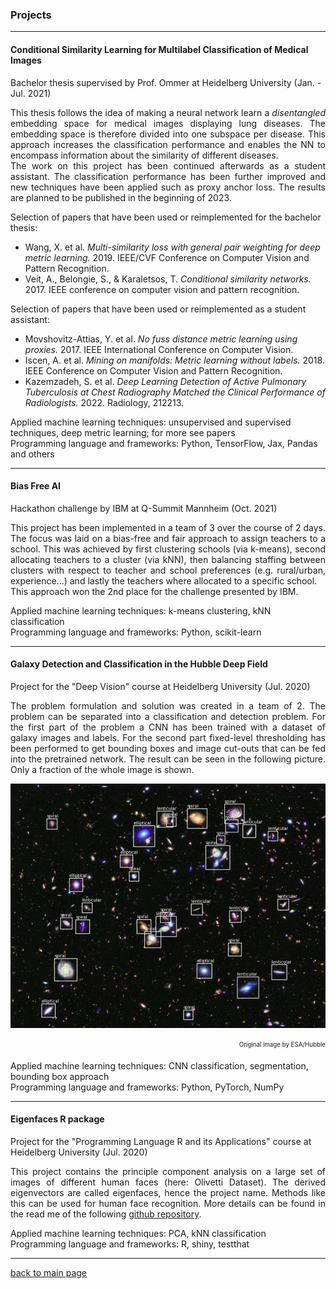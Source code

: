 ### Projects
***
#### Conditional Similarity Learning for Multilabel Classification of Medical Images
Bachelor thesis supervised by Prof. Ommer at Heidelberg University (Jan. - Jul. 2021)

<p style='text-align: justify;'>
This thesis follows the idea of making a neural network learn a <i>disentangled</i> embedding space for medical images 
displaying lung diseases. The embedding space is therefore divided into one subspace per disease. This approach increases
the classification performance and enables the NN to encompass information about the similarity of different diseases. <br>
The work on this project has been continued afterwards as a student assistant. The classification performance has been
further improved and new techniques have been applied such as proxy anchor loss. The results are planned to be 
published in the beginning of 2023.
</p>

Selection of papers that have been used or reimplemented for the bachelor thesis:
* Wang, X. et al. *Multi-similarity loss with general pair weighting for deep metric learning.* 2019.
IEEE/CVF Conference on Computer Vision and Pattern Recognition.
* Veit, A., Belongie, S., & Karaletsos, T. *Conditional similarity networks.* 2017.
IEEE conference on computer vision and pattern recognition.

Selection of papers that have been used or reimplemented as a student assistant:
* Movshovitz-Attias, Y. et al. *No fuss distance metric learning using proxies.* 2017.
IEEE International Conference on Computer Vision.
* Iscen, A. et al. *Mining on manifolds: Metric learning without labels.* 2018.
IEEE Conference on Computer Vision and Pattern Recognition.
* Kazemzadeh, S. et al. *Deep Learning Detection of Active Pulmonary Tuberculosis at Chest Radiography Matched the Clinical Performance of Radiologists.* 2022.
 Radiology, 212213.

Applied machine learning techniques: unsupervised and supervised techniques, deep metric learning; for more see papers \
Programming language and frameworks: Python, TensorFlow, Jax, Pandas and others

---

#### Bias Free AI
Hackathon challenge by IBM at Q-Summit Mannheim (Oct. 2021)

<p style='text-align: justify;'>
This project has been implemented in a team of 3 over the course of 2 days. The focus was laid on a bias-free and fair
approach to assign teachers to a school. This was achieved by first clustering schools (via k-means), second allocating
teachers to a cluster (via kNN), then balancing staffing between clusters with respect to teacher and school preferences
(e.g. rural/urban, experience...) and lastly the teachers where allocated to a specific school. <br>
This approach won the 2nd place for the challenge presented by IBM.
</p>

Applied machine learning techniques: k-means clustering, kNN classification \
Programming language and frameworks: Python, scikit-learn

---

#### Galaxy Detection and Classification in the Hubble Deep Field
Project for the "Deep Vision" course at Heidelberg University (Jul. 2020)

<p style='text-align: justify;'>
The problem formulation and solution was created in a team of 2. The problem can be separated into a classification and
detection problem. For the first part of the problem a CNN has been trained with a dataset of galaxy images and labels.
For the second part fixed-level thresholding has been performed to get bounding boxes and image cut-outs that can be fed
into the pretrained network. The result can be seen in the following picture. Only a fraction of the whole image is shown.
</p>

![Hubble deep field classfication, original image by ESA/Hubble](./files/hubble_deep_field_classified_cutout.png)
<p style='text-align: right;'><sub><sup>Original image by ESA/Hubble</sup></sub></p>

Applied machine learning techniques: CNN classification, segmentation, bounding box approach \
Programming language and frameworks: Python, PyTorch, NumPy

---

#### Eigenfaces R package
Project for the "Programming Language R and its Applications" course at Heidelberg University (Jul. 2020)

<p style='text-align: justify;'>
This project contains the principle component analysis on a large set of images of different human faces (here: Olivetti Dataset).
The derived eigenvectors are called eigenfaces, hence the project name. Methods like this can be used for human face recognition.
More details can be found in the read me of the following
<a href="https://github.com/Osburg/eigenfaces" ><span class="uk-icon link-text" uk-icon="icon: github-alt; ratio: 1"></span><span class="link-text"> github repository</span></a>.
</p>

Applied machine learning techniques: PCA, kNN classification \
Programming language and frameworks: R, shiny, testthat

---

<a href="https://mafi2.github.io/" ><span class="uk-icon link-text" uk-icon="icon: chevron-left; ratio: 1"></span><span class="link-text">back to main page</span></a>
